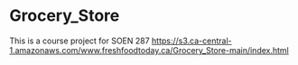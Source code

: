 # Grocery_Store
This is a course project for SOEN 287
https://s3.ca-central-1.amazonaws.com/www.freshfoodtoday.ca/Grocery_Store-main/index.html
